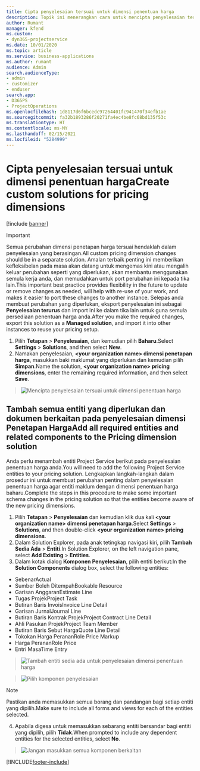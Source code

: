 ```yaml
---
title: Cipta penyelesaian tersuai untuk dimensi penentuan harga
description: Topik ini menerangkan cara untuk mencipta penyelesaian tersuai apabila membuat dimensi penetapan harga tersuai.
author: Rumant
manager: kfend
ms.custom:
- dyn365-projectservice
ms.date: 10/01/2020
ms.topic: article
ms.service: business-applications
ms.author: rumant
audience: Admin
search.audienceType:
- admin
- customizer
- enduser
search.app:
- D365PS
- ProjectOperations
ms.openlocfilehash: 1d8117d6f6bcedc97264401fc941470f34efb1ae
ms.sourcegitcommit: fa32b1893286f20271fa4ec4be8fc68bd135f53c
ms.translationtype: HT
ms.contentlocale: ms-MY
ms.lasthandoff: 02/15/2021
ms.locfileid: "5284999"
---
```

# <a name="create-custom-solutions-for-pricing-dimensions"></a><span data-ttu-id="1ee17-103">Cipta penyelesaian tersuai untuk dimensi penentuan harga</span><span class="sxs-lookup"><span data-stu-id="1ee17-103">Create custom solutions for pricing dimensions</span></span>

[!include [banner](../includes/psa-now-project-operations.md)]

> [!IMPORTANT]
> <span data-ttu-id="1ee17-104">Semua perubahan dimensi penetapan harga tersuai hendaklah dalam penyelesaian yang berasingan.</span><span class="sxs-lookup"><span data-stu-id="1ee17-104">All custom pricing dimension changes should be in a separate solution.</span></span> <span data-ttu-id="1ee17-105">Amalan terbaik penting ini memberikan kefleksibelan pada masa akan datang untuk mengemas kini atau mengalih keluar perubahan seperti yang diperlukan, akan membantu menggunakan semula kerja anda, dan memudahkan untuk port perubahan ini kepada tika lain.</span><span class="sxs-lookup"><span data-stu-id="1ee17-105">This important best practice provides flexibility in the future to update or remove changes as needed, will help with re-use of your work, and makes it easier to port these changes to another instance.</span></span> <span data-ttu-id="1ee17-106">Selepas anda membuat perubahan yang diperlukan, eksport penyelesaian ini sebagai **Penyelesaian terurus** dan import ini ke dalam tika lain untuk guna semula persediaan penentuan harga anda.</span><span class="sxs-lookup"><span data-stu-id="1ee17-106">After you make the required changes, export this solution as a **Managed solution**, and import it into other instances to reuse your pricing setup.</span></span>

1. <span data-ttu-id="1ee17-107">Pilih **Tetapan** > **Penyelesaian**, dan kemudian pilih **Baharu**.</span><span class="sxs-lookup"><span data-stu-id="1ee17-107">Select **Settings** > **Solutions**, and then select **New**.</span></span> 
2. <span data-ttu-id="1ee17-108">Namakan penyelesaian, **\<your organization name> dimensi penetapan harga**, masukkan baki maklumat yang diperlukan dan kemudian pilih **Simpan**.</span><span class="sxs-lookup"><span data-stu-id="1ee17-108">Name the solution, **\<your organization name> pricing dimensions**, enter the remaining required information, and then select **Save**.</span></span>

> ![Mencipta penyelesaian tersuai untuk dimensi penentuan harga](media/Creation-of-custom-pricing-dimension-solution.PNG)
  
## <a name="add-all-required-entities-and-related-components-to-the-pricing-dimension-solution"></a><span data-ttu-id="1ee17-110">Tambah semua entiti yang diperlukan dan dokumen berkaitan pada penyelesaian dimensi Penetapan Harga</span><span class="sxs-lookup"><span data-stu-id="1ee17-110">Add all required entities and related components to the Pricing dimension solution</span></span>
<span data-ttu-id="1ee17-111">Anda perlu menambah entiti Project Service berikut pada penyelesaian penentuan harga anda.</span><span class="sxs-lookup"><span data-stu-id="1ee17-111">You will need to add the following Project Service entities to your pricing solution.</span></span> <span data-ttu-id="1ee17-112">Lengkapkan langkah-langkah dalam prosedur ini untuk membuat perubahan penting dalam penyelesaian penentuan harga agar entiti maklum dengan dimensi penentuan harga baharu.</span><span class="sxs-lookup"><span data-stu-id="1ee17-112">Complete the steps in this procedure to make some important schema changes in the pricing solution so that the entities become aware of the new pricing dimensions.</span></span>

1. <span data-ttu-id="1ee17-113">Pilih **Tetapan** > **Penyelesaian** dan kemudian klik dua kali **\<your organization name> dimensi penetapan harga**.</span><span class="sxs-lookup"><span data-stu-id="1ee17-113">Select **Settings** > **Solutions**, and then double-click **\<your organization name> pricing dimensions**.</span></span> 
2. <span data-ttu-id="1ee17-114">Dalam Solution Explorer, pada anak tetingkap navigasi kiri, pilih **Tambah Sedia Ada** > **Entiti**.</span><span class="sxs-lookup"><span data-stu-id="1ee17-114">In Solution Explorer, on the left navigation pane, select **Add Existing** > **Entities**.</span></span>
3. <span data-ttu-id="1ee17-115">Dalam kotak dialog **Komponen Penyelesaian**, pilih entiti berikut:</span><span class="sxs-lookup"><span data-stu-id="1ee17-115">In the **Solution Components** dialog box, select the following entities:</span></span>

- <span data-ttu-id="1ee17-116">Sebenar</span><span class="sxs-lookup"><span data-stu-id="1ee17-116">Actual</span></span>
- <span data-ttu-id="1ee17-117">Sumber Boleh Ditempah</span><span class="sxs-lookup"><span data-stu-id="1ee17-117">Bookable Resource</span></span>
- <span data-ttu-id="1ee17-118">Garisan Anggaran</span><span class="sxs-lookup"><span data-stu-id="1ee17-118">Estimate Line</span></span>
- <span data-ttu-id="1ee17-119">Tugas Projek</span><span class="sxs-lookup"><span data-stu-id="1ee17-119">Project Task</span></span>
- <span data-ttu-id="1ee17-120">Butiran Baris Invois</span><span class="sxs-lookup"><span data-stu-id="1ee17-120">Invoice Line Detail</span></span>
- <span data-ttu-id="1ee17-121">Garisan Jurnal</span><span class="sxs-lookup"><span data-stu-id="1ee17-121">Journal Line</span></span>
- <span data-ttu-id="1ee17-122">Butiran Baris Kontrak Projek</span><span class="sxs-lookup"><span data-stu-id="1ee17-122">Project Contract Line Detail</span></span>
- <span data-ttu-id="1ee17-123">Ahli Pasukan Projek</span><span class="sxs-lookup"><span data-stu-id="1ee17-123">Project Team Member</span></span>
- <span data-ttu-id="1ee17-124">Butiran Baris Sebut Harga</span><span class="sxs-lookup"><span data-stu-id="1ee17-124">Quote Line Detail</span></span>
- <span data-ttu-id="1ee17-125">Tokokan Harga Peranan</span><span class="sxs-lookup"><span data-stu-id="1ee17-125">Role Price Markup</span></span>
- <span data-ttu-id="1ee17-126">Harga Peranan</span><span class="sxs-lookup"><span data-stu-id="1ee17-126">Role Price</span></span> 
- <span data-ttu-id="1ee17-127">Entri Masa</span><span class="sxs-lookup"><span data-stu-id="1ee17-127">Time Entry</span></span> 

> ![Tambah entiti sedia ada untuk penyelesaian dimensi penentuan harga](media/Existing-entities-to-PD-solution.png)

> ![Pilih komponen penyelesaian](media/Dimension-Components.png)

> [!NOTE]
> <span data-ttu-id="1ee17-130">Pastikan anda memasukkan semua borang dan pandangan bagi setiap entiti yang dipilih.</span><span class="sxs-lookup"><span data-stu-id="1ee17-130">Make sure to include all forms and views for each of the entities selected.</span></span>

4. <span data-ttu-id="1ee17-131">Apabila digesa untuk memasukkan sebarang entiti bersandar bagi entiti yang dipilih, pilih **Tidak**.</span><span class="sxs-lookup"><span data-stu-id="1ee17-131">When prompted to include any dependent entities for the selected entities, select **No**.</span></span>

> ![Jangan masukkan semua komponen berkaitan](media/Do-not-include-required.png)




[!INCLUDE[footer-include](../includes/footer-banner.md)]